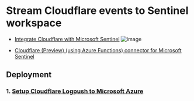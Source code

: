 # Stream Cloudflare events to Sentinel workspace
* [Integrate Cloudflare with Microsoft Sentinel](https://www.cloudflare.com/partners/technology-partners/microsoft/azure-sentinel/)
![image](https://github.com/guguji666666/GJS-Sentinel-Tips/assets/96930989/fa4ba6ca-9f10-4bd8-91e3-bbb77805fab1)

* [Cloudflare (Preview) (using Azure Functions) connector for Microsoft Sentinel](https://learn.microsoft.com/en-us/azure/sentinel/data-connectors/cloudflare-using-azure-functions)

## Deployment
### 1. [Setup Cloudflare Logpush to Microsoft Azure](https://developers.cloudflare.com/logs/get-started/enable-destinations/)
